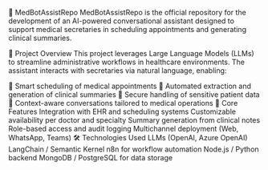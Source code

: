 🏥 MedBotAssistRepo
MedBotAssistRepo is the official repository for the development of an AI-powered conversational assistant designed to support medical secretaries in scheduling appointments and generating clinical summaries.

🚀 Project Overview
This project leverages Large Language Models (LLMs) to streamline administrative workflows in healthcare environments. The assistant interacts with secretaries via natural language, enabling:

📅 Smart scheduling of medical appointments
🧾 Automated extraction and generation of clinical summaries
🔐 Secure handling of sensitive patient data
🧠 Context-aware conversations tailored to medical operations
🧱 Core Features
Integration with EHR and scheduling systems
Customizable availability per doctor and specialty
Summary generation from clinical notes
Role-based access and audit logging
Multichannel deployment (Web, WhatsApp, Teams)
🛠️ Technologies Used
LLMs (OpenAI, Azure OpenAI)
LangChain / Semantic Kernel
n8n for workflow automation
Node.js / Python backend
MongoDB / PostgreSQL for data storage
